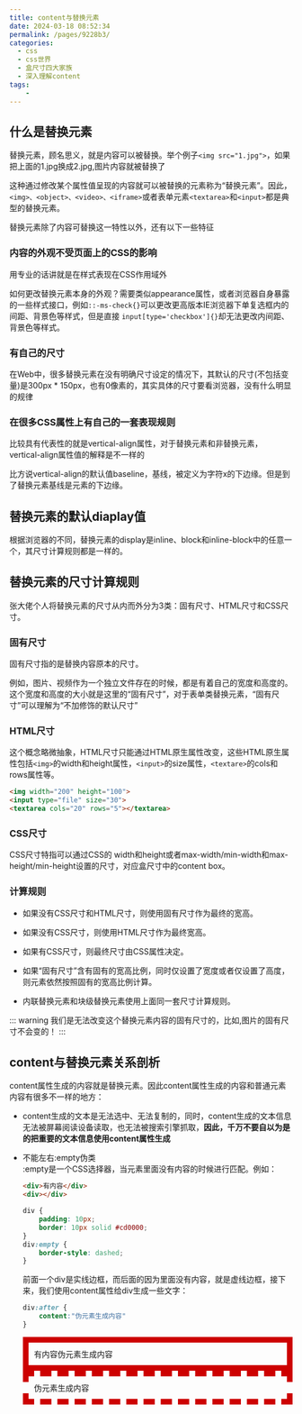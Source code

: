 ```yaml
---
title: content与替换元素
date: 2024-03-18 08:52:34
permalink: /pages/9228b3/
categories:
  - css
  - css世界
  - 盒尺寸四大家族
  - 深入理解content
tags:
    -
---
```

## 什么是替换元素
替换元素，顾名思义，就是内容可以被替换。举个例子`<img src="1.jpg">`，如果把上面的1.jpg换成2.jpg,图片内容就被替换了

这种通过修改某个属性值呈现的内容就可以被替换的元素称为“替换元素”。因此，`<img>、<object>、<video>、<iframe>`或者表单元素`<textarea>`和`<input>`都是典型的替换元素。

替换元素除了内容可替换这一特性以外，还有以下一些特征

### 内容的外观不受页面上的CSS的影响
用专业的话讲就是在样式表现在CSS作用域外

如何更改替换元素本身的外观？需要类似appearance属性，或者浏览器自身暴露的一些样式接口，例如`::-ms-check{}`可以更改更高版本IE浏览器下单复选框内的间距、背景色等样式，但是直接 `input[type='checkbox']{}`却无法更改内间距、背景色等样式。

### 有自己的尺寸
在Web中，很多替换元素在没有明确尺寸设定的情况下，其默认的尺寸(不包括变量)是300px * 150px，也有0像素的，其实具体的尺寸要看浏览器，没有什么明显的规律

### 在很多CSS属性上有自己的一套表现规则
比较具有代表性的就是vertical-align属性，对于替换元素和非替换元素，vertical-align属性值的解释是不一样的

比方说vertical-align的默认值baseline，基线，被定义为字符x的下边缘。但是到了替换元素基线是元素的下边缘。

## 替换元素的默认diaplay值
根据浏览器的不同，替换元素的display是inline、block和inline-block中的任意一个，其尺寸计算规则都是一样的。

## 替换元素的尺寸计算规则
张大佬个人将替换元素的尺寸从内而外分为3类：固有尺寸、HTML尺寸和CSS尺寸。

### 固有尺寸
固有尺寸指的是替换内容原本的尺寸。

例如，图片、视频作为一个独立文件存在的时候，都是有着自己的宽度和高度的。这个宽度和高度的大小就是这里的“固有尺寸”，对于表单类替换元素，“固有尺寸”可以理解为“不加修饰的默认尺寸”

### HTML尺寸
这个概念略微抽象，HTML尺寸只能通过HTML原生属性改变，这些HTML原生属性包括`<img>`的width和height属性，`<input>`的size属性，`<textare>`的cols和rows属性等。
```html
<img width="200" height="100">
<input type="file" size="30">
<textarea cols="20" rows="5"></textarea>
```

### CSS尺寸
CSS尺寸特指可以通过CSS的 width和height或者max-width/min-width和max-height/min-height设置的尺寸，对应盒尺寸中的content box。

### 计算规则
- 如果没有CSS尺寸和HTML尺寸，则使用固有尺寸作为最终的宽高。

- 如果没有CSS尺寸，则使用HTML尺寸作为最终宽高。

- 如果有CSS尺寸，则最终尺寸由CSS属性决定。

- 如果“固有尺寸”含有固有的宽高比例，同时仅设置了宽度或者仅设置了高度，则元素依然按照固有的宽高比例计算。

- 内联替换元素和块级替换元素使用上面同一套尺寸计算规则。

::: warning
我们是无法改变这个替换元素内容的固有尺寸的，比如,图片的固有尺寸不会变的！
:::

## content与替换元素关系剖析
content属性生成的内容就是替换元素。因此content属性生成的内容和普通元素内容有很多不一样的地方：

- content生成的文本是无法选中、无法复制的，同时，content生成的文本信息无法被屏幕阅读设备读取，也无法被搜索引擎抓取，**因此，千万不要自以为是的把重要的文本信息使用content属性生成**

- 不能左右:empty伪类  
    :empty是一个CSS选择器，当元素里面没有内容的时候进行匹配。例如：
    ```html
    <div>有内容</div>
    <div></div>
    ```
    ```css
    div {
        padding: 10px;
        border: 10px solid #cd0000;
    }
    div:empty {
        border-style: dashed;
    }
    ```
    前面一个div是实线边框，而后面的因为里面没有内容，就是虚线边框，接下来，我们使用content属性给div生成一些文字：
    ```css
    div:after {
        content:"伪元素生成内容"
    }
    ```

    <div class="item">有内容</div>
    <div class="item"></div>

<style scoped>
.item {
    padding: 10px;
    border: 10px solid #cd0000;
}
.item:empty {
    border-style: dashed;
}
.item:after {
    content:"伪元素生成内容"
}
</style>